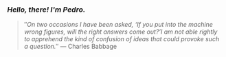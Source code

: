 ### *Hello, there! I'm Pedro.*
> ″*On two occasions I have been asked, ‘If you put into the machine wrong figures, will the right answers come out?’I am not able rightly to apprehend the kind of confusion of ideas that could provoke such a question.*″
 — Charles Babbage
